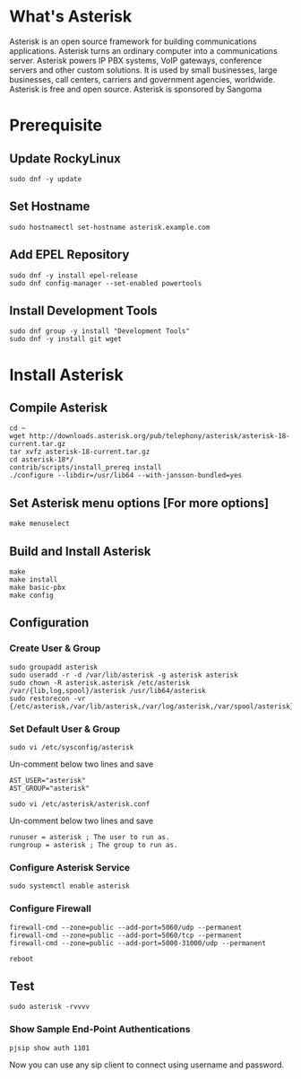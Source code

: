 # What's Asterisk
Asterisk is an open source framework for building communications applications. Asterisk turns an ordinary computer into a communications server. Asterisk powers IP PBX systems, VoIP gateways, conference servers and other custom solutions. It is used by small businesses, large businesses, call centers, carriers and government agencies, worldwide. Asterisk is free and open source. Asterisk is sponsored by Sangoma

# Prerequisite
## Update RockyLinux

    sudo dnf -y update

## Set Hostname
    sudo hostnamectl set-hostname asterisk.example.com

## Add EPEL Repository
    sudo dnf -y install epel-release
    sudo dnf config-manager --set-enabled powertools
    
## Install Development Tools
    sudo dnf group -y install "Development Tools"
    sudo dnf -y install git wget  


# Install Asterisk
## Compile Asterisk
    cd ~
    wget http://downloads.asterisk.org/pub/telephony/asterisk/asterisk-18-current.tar.gz
    tar xvfz asterisk-18-current.tar.gz
    cd asterisk-18*/
    contrib/scripts/install_prereq install
    ./configure --libdir=/usr/lib64 --with-jansson-bundled=yes

## Set Asterisk menu options [For more options]
    make menuselect 

## Build and Install Asterisk
    make
    make install
    make basic-pbx 
    make config
    

## Configuration
### Create User & Group
    sudo groupadd asterisk
    sudo useradd -r -d /var/lib/asterisk -g asterisk asterisk
    sudo chown -R asterisk.asterisk /etc/asterisk /var/{lib,log,spool}/asterisk /usr/lib64/asterisk
    sudo restorecon -vr {/etc/asterisk,/var/lib/asterisk,/var/log/asterisk,/var/spool/asterisk}

### Set Default User & Group
    sudo vi /etc/sysconfig/asterisk
Un-comment below two lines and save

    AST_USER="asterisk"
    AST_GROUP="asterisk"

    sudo vi /etc/asterisk/asterisk.conf
Un-comment below two lines and save

    runuser = asterisk ; The user to run as.
    rungroup = asterisk ; The group to run as.

### Configure Asterisk Service
    sudo systemctl enable asterisk

### Configure Firewall
    firewall-cmd --zone=public --add-port=5060/udp --permanent
    firewall-cmd --zone=public --add-port=5060/tcp --permanent
    firewall-cmd --zone=public --add-port=5000-31000/udp --permanent

    reboot

## Test

    sudo asterisk -rvvvv

### Show Sample End-Point Authentications
    pjsip show auth 1101
    
Now you can use any sip client to connect using username and password.  
